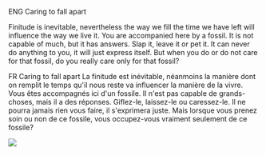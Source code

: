 ENG
Caring to fall apart

Finitude is inevitable, nevertheless the way we fill the time we have left will influence the way we live it. You are accompanied here by a fossil.
It is not capable of much, but it has answers.
Slap it, leave it or pet it.
It can never do anything to you, it will just express itself.
But when you do or do not care for that fossil, do you really care only for that fossil?

FR
Caring to fall apart
La finitude est inévitable, néanmoins la manière dont on remplit le temps qu'il nous reste va influencer la manière de la vivre. Vous êtes accompagnés ici d'un fossile.
Il n'est pas capable de grands-choses, mais il a des réponses.
Giflez-le, laissez-le ou caressez-le.
Il ne pourra jamais rien vous faire, il s'exprimera juste.
Mais lorsque vous prenez soin ou non de ce fossile, vous occupez-vous vraiment seulement de ce fossile?

![](../../../../../../../../C:/Users/Utilisateur/OneDrive/Documents/Oct.%202022/head-md-time-in-time-out/process/Imageprocess/commensalisme.jpg)